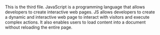 This is the third file.
JavaScript is a programming language that allows developers to create interactive web pages.
JS allows developers to create a dynamic and interactive web page to interact with visitors and execute complex actions. It also enables users to load content into a document without reloading the entire page.

